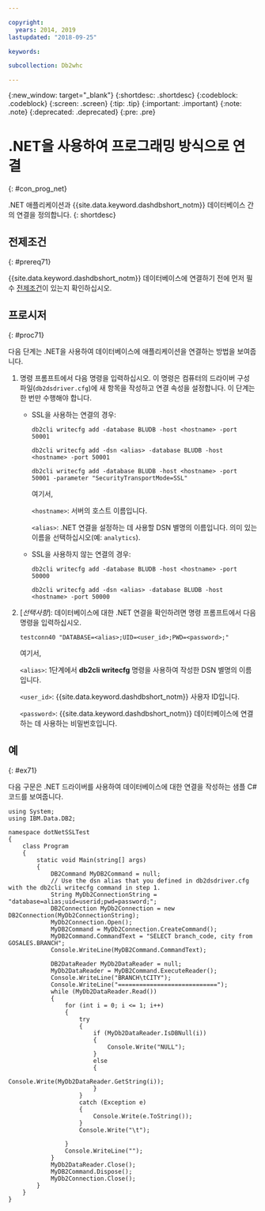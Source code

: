 ```yaml
---

copyright:
  years: 2014, 2019
lastupdated: "2018-09-25"

keywords:

subcollection: Db2whc

---
```


<!-- Attribute definitions --> 
{:new_window: target="_blank"}
{:shortdesc: .shortdesc}
{:codeblock: .codeblock}
{:screen: .screen}
{:tip: .tip}
{:important: .important}
{:note: .note}
{:deprecated: .deprecated}
{:pre: .pre}

# .NET을 사용하여 프로그래밍 방식으로 연결
{: #con_prog_net}

.NET 애플리케이션과 {{site.data.keyword.dashdbshort_notm}} 데이터베이스 간의 연결을 정의합니다. 
{: shortdesc}

## 전제조건
{: #prereq71}

{{site.data.keyword.dashdbshort_notm}} 데이터베이스에 연결하기 전에 먼저 필수 [전제조건](/docs/services/Db2whc/connecting/connecting.html#prereqs)이 있는지 확인하십시오.

<!-- Before you can connect to your database, you must perform the following steps:

- [Verify prerequisites](prereqs.html), including installing driver packages, configuring your local environment, and downloading SSL certificates (if needed)
- Collect [connection information](credentials.html), including database details such as host name and port numbers, and connection credentials such as user ID and password -->

## 프로시저
{: #proc71}

다음 단계는 .NET을 사용하여 데이터베이스에 애플리케이션을 연결하는 방법을 보여줍니다.

1. 명령 프롬프트에서 다음 명령을 입력하십시오. 이 명령은 컴퓨터의 드라이버 구성 파일(`db2dsdriver.cfg`)에 새 항목을 작성하고 연결 속성을 설정합니다. 이 단계는 한 번만 수행해야 합니다.
        
   - SSL을 사용하는 연결의 경우:

     `db2cli writecfg add -database BLUDB -host <hostname> -port 50001`

     `db2cli writecfg add -dsn <alias> -database BLUDB -host <hostname> -port 50001`

     `db2cli writecfg add -database BLUDB -host <hostname> -port 50001 -parameter "SecurityTransportMode=SSL"`

     여기서,

     `<hostname>`: 서버의 호스트 이름입니다.
    
     `<alias>`: .NET 연결을 설정하는 데 사용할 DSN 별명의 이름입니다. 의미 있는 이름을 선택하십시오(예: `analytics`). 

   - SSL을 사용하지 않는 연결의 경우:

     `db2cli writecfg add -database BLUDB -host <hostname> -port 50000`

     `db2cli writecfg add -dsn <alias> -database BLUDB -host <hostname> -port 50000`

2. [*선택사항*]: 데이터베이스에 대한 .NET 연결을 확인하려면 명령 프롬프트에서 다음 명령을 입력하십시오.

   `testconn40 "DATABASE=<alias>;UID=<user_id>;PWD=<password>;"`

   여기서,

   `<alias>`: 1단계에서 **db2cli writecfg** 명령을 사용하여 작성한 DSN 별명의 이름입니다.
    
   `<user_id>`: {{site.data.keyword.dashdbshort_notm}} 사용자 ID입니다. 
    
   `<password>`: {{site.data.keyword.dashdbshort_notm}} 데이터베이스에 연결하는 데 사용하는 비밀번호입니다. 

## 예
{: #ex71}

다음 구문은 .NET 드라이버를 사용하여 데이터베이스에 대한 연결을 작성하는 샘플 C# 코드를 보여줍니다.

```
using System;
using IBM.Data.DB2;

namespace dotNetSSLTest
{
    class Program
    {
        static void Main(string[] args)
        {
            DB2Command MyDB2Command = null;
            // Use the dsn alias that you defined in db2dsdriver.cfg with the db2cli writecfg command in step 1.
            String MyDb2ConnectionString = "database=alias;uid=userid;pwd=password;"; 
            DB2Connection MyDb2Connection = new DB2Connection(MyDb2ConnectionString);
            MyDb2Connection.Open();
            MyDB2Command = MyDb2Connection.CreateCommand();
            MyDB2Command.CommandText = "SELECT branch_code, city from GOSALES.BRANCH";
            Console.WriteLine(MyDB2Command.CommandText);

            DB2DataReader MyDb2DataReader = null;
            MyDb2DataReader = MyDB2Command.ExecuteReader();
            Console.WriteLine("BRANCH\tCITY");
            Console.WriteLine("============================");
            while (MyDb2DataReader.Read())
            {
                for (int i = 0; i <= 1; i++)
                {
                    try
                    {
                        if (MyDb2DataReader.IsDBNull(i))
                        {
                            Console.Write("NULL");
                        }
                        else
                        {
                            Console.Write(MyDb2DataReader.GetString(i));
                        }
                    }
                    catch (Exception e)
                    {
                        Console.Write(e.ToString());
                    }
                    Console.Write("\t"); 

                }
                Console.WriteLine("");
            }
            MyDb2DataReader.Close();
            MyDB2Command.Dispose();
            MyDb2Connection.Close();
        }
    }
}
```


